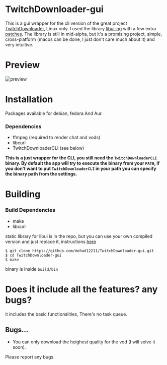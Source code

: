 # TwitchDownloader-gui

This is a gui wrapper for the cli version of the great project [TwitchDownloader](https://github.com/lay295/TwitchDownloader), Linux only.
I used the library [libui-ng](https://github.com/libui-ng/libui-ng) with a few extra [patches](https://github.com/mohad12211/libui-ng).
The library is still in mid-alpha, but it's a promising project, simple, cross-platform (macos can be done, I just don't care much about it) and very intuitive.

# Preview

![preview](https://user-images.githubusercontent.com/51754973/167058990-a574493a-fd44-4f12-be59-185798fb93bf.gif)

# Installation

Packages available for debian, fedora And Aur.

### Dependencies

- ffmpeg (required to render chat and vods)
- libcurl
- TwitchDownloaderCLI (see below)

**This is a just wrapper for the CLI, you still need the `TwitchDownloaderCLI` binary. By default the app will try to execute the binary from your `PATH`, 
if you don't want to put `TwitchDownloaderCLI` in your path you can specify the binary path from the settings.**

# Building

### Build Dependencies

- make
- libcurl

static library for libui is in the repo, but you can use your own compiled version and just replace it, instructions [here](https://github.com/mohad12211/libui-ng/blob/customs/README.md#quick-building-instructions)

```
$ git clone https://github.com/mohad12211/TwitchDownloader-gui.git
$ cd TwitchDownloader-gui
$ make
```

binary is inside `build/bin`

# Does it include all the features? any bugs?

it includes the basic functionalities, There's no task queue.

## Bugs...

- You can only download the heighest quality for the vod (I will solve it soon).

Please report any bugs.
